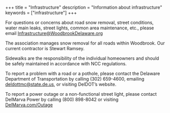 +++
title = "Infrastructure"
description = "Information about infrastructure"
keywords = ["infrastructure"]
+++

For questions or concerns about road snow removal, street conditions, water main leaks, street lights, common area maintenance, etc., please email Infrastructure@WoodbrookDelaware.org

The association manages snow removal for all roads within Woodbrook.  Our current contractor is Stewart Ramsey.

Sidewalks are the responsibility of the individual homeowners and should be safely maintained in accordance with NCC regulations.

To report a problem with a road or a pothole, please contact the Delaware Department of Transportation by calling (302) 659-4600, emailing deldottmc@state.de.us, or visiting DelDOT’s website.

To report a power outage or a non-functional street light, please contact DelMarva Power by calling (800) 898-8042 or visiting [DelMarva.com/Outage](https://DelMarva.com/Outage)

</br>&nbsp;</br>
